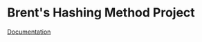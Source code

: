 # Brent's Hashing Method Project
  
<a target="_blank" href="https://furkankayar.github.io/Brent-sHashMethod">Documentation</a> 
